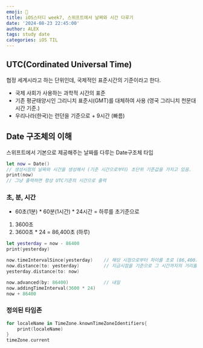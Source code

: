 ```yaml
---
emoji: 🍎
title: iOS스터디 week7, 스위프트에서 날짜와 시간 다루기
date: '2024-08-23 22:45:00'
author: ALEX
tags: study date
categories: iOS TIL
---
```


## UTC(Cordinated Universal Time)

협정 세계시라고 하는 단위인데, 국제적인 표준시간의 기준이라고 한다.
- 국제 사회가 사용하는 과학적 시간의 표준
- 기존 평균태양시인 그리니치 표준시(GMT)를 대체하여 사용 (영국 그리니치 천문대 시간 기준.)
- 우리나라(한국)는 런던을 기준으로 + 9시간 (빠름)

## Date 구조체의 이해

스위프트에서 기본으로 제공해주는 날짜를 다루는 Date구조체 타입

```swift
let now = Date()
// 생성시점의 날짜와 시간을 생성해서 (기준 시간으로부터) 초단위 기준값을 가지고 있음.
print(now)
// 그냥 출력하면 항상 UTC기준의 시간으로 출력
```

### 초, 분, 시간
- 60초(1분) * 60분(1시간) * 24시간 = 하루를 초기준으로
1. 3600초
2. 3600초 * 24 = 86,400초 (하루)

```swift
let yesterday = now - 86400
print(yesterday)

now.timeIntervalSince(yesterday)    // 해당 시점으로부터 차이를 초로 (86,400초 차이)
now.distance(to: yesterday)         // 지금시점을 기준으로 그 시간까지의 거리를 초로
yesterday.distance(to: now)

now.advanced(by: 86400)             // 내일
now.addingTimeInterval(3600 * 24)
now + 86400
```

### 정의된 타임존
```swift
for localeName in TimeZone.knownTimeZoneIdentifiers{
    print(localeName)
}
timeZone.current
```





